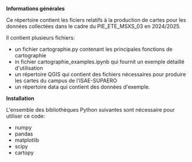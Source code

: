 **Informations générales**

Ce répertoire contient les ficiers relatifs à la production de cartes pour les données collectées dans le cadre du PIE_ETE_MSXS_03 en 2024/2025.

Il contient plusieurs fichiers:
- un fichier cartographie.py contenant les principales fonctions de cartographie
- in fichier cartographie_examples.ipynb qui fournit un exemple détaillé d'utilisation
- un répertoire QGIS qui contient des fichiers nécessaires pour produire les cartes du campus de l'ISAE-SUPAERO
- un répertoire data qui contient des données d'exemple.

**Installation**

L'ensemble des bibliothèques Python suivantes sont nécessaire pour utiliser ce code:
- numpy
- pandas
- matplotlib
- scipy
- cartopy
